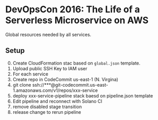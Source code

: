 # DevOpsCon 2016: The Life of a Serverless Microservice on AWS

Global resources needed by all services.

## Setup

0. Create CloudFormation stac based on `global.json` template.
1. Upload public SSH Key to IAM user
2. For each service
  0. Create repo in CodeCommit us-east-1 (N. Virgina)
  1. git clone ssh://***@git-codecommit.us-east-1.amazonaws.com/v1/repos/xxx-service
  2. deploy xxx-service-pipeline stack baesd on pipeline.json template
  3. Edit pipeline and reconnect with Solano CI
  4. remove disabled stage transition
  5. release change to rerun pipeline